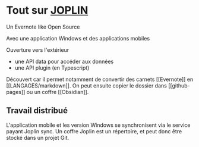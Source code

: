 # Tout sur [JOPLIN](https://joplinapp.org/)


Un Evernote like Open Source

Avec une application Windows et des applications mobiles

Ouverture vers l'extérieur
- une API data pour accéder aux données
- une API plugin (en Typescript)

Découvert car il permet notamment de convertir des carnets [[Evernote]] en [[LANGAGES/markdown]]. On peut ensuite copier le dossier dans [[github-pages]] ou un coffre [[Obsidian]].

## Travail distribué
L'application mobile et les version Windows se synchronisent via le service payant Joplin sync.
Un coffre Joplin est un répertoire, et peut donc être stocké dans un projet Git.